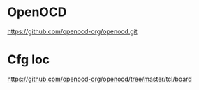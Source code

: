 # OpenOCD

https://github.com/openocd-org/openocd.git

# Cfg loc

https://github.com/openocd-org/openocd/tree/master/tcl/board

